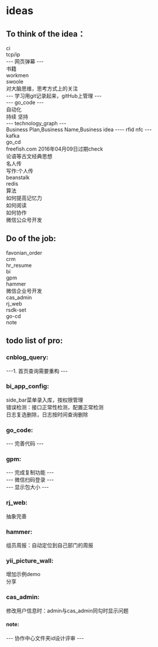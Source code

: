 # ideas  
## To think of the idea： 
ci   
tcp/ip   
--- 网页弹幕 ---  
书籍  
workmen   
swoole  
对大脑思维，思考方式上的关注  
--- 学习用git记录起来，gitHub上管理 ---  
--- go_code ---   
自动化     
持续 坚持   
--- technology_graph ---  
Business Plan,Business Name,Business idea
---- rfid nfc ---  
kafka  
go_cd  
freefish.com 2016年04月09日过期check   
论语等古文经典思想    
名人传  
写作:个人传  
beanstalk  
redis  
算法  
如何提高记忆力  
如何阅读  
如何协作  
微信公众号开发  

## Do of the job: 
favonian_order  
crm  
hr_resume  
bi  
gpm  
hammer  
微信企业号开发  
cas_admin  
rj_web  
rsdk-set  
go-cd   
note   

## todo list of pro:

### cnblog_query: 
---1. 首页查询需要重构 ---  

### bi_app_config: 
side_bar菜单录入库，按权限管理  
错误检测：接口正常性检测，配置正常检测  
日志复选删除，日志按时间查询删除  


### go_code:
--- 完善代码 ---  

### gpm:
--- 完成复制功能 ---  
--- 微信扫码登录  ---  
--- 显示包大小 ---  

### rj_web: 
抽象完善  

### hammer:  
组员周报：自动定位到自己部门的周报  

### yii_picture_wall: 
增加示例demo  
分享

### cas_admin:  
修改用户信息时：admin与cas_admin同勾时显示问题 

#### note:  
--- 协作中心文件夹id设计评审 ---  